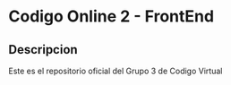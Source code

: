# Codigo Online 2 - FrontEnd
## Descripcion
Este es el repositorio oficial del Grupo 3 de Codigo Virtual